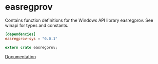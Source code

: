 # easregprov #
Contains function definitions for the Windows API library easregprov. See winapi for types and constants.

```toml
[dependencies]
easregprov-sys = "0.0.1"
```

```rust
extern crate easregprov;
```

[Documentation](https://retep998.github.io/doc/winapi/easregprov/)
